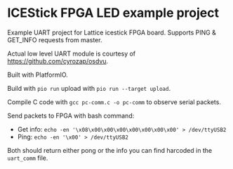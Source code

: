 # ICEStick FPGA LED example project

Example UART project for Lattice icestick FPGA board. Supports PING & GET_INFO requests from master.

Actual low level UART module is courtesy of https://github.com/cyrozap/osdvu.

Built with PlatformIO.

Build with `pio run` upload with `pio run --target upload`.

Compile C code with `gcc pc-comm.c -o pc-comm` to observe serial packets.

Send packets to FPGA with bash command:
  - Get info: `echo -en '\x08\x00\x00\x00\x00\x00\x00\x00' > /dev/ttyUSB2`
  - Ping: `echo -en '\x00' > /dev/ttyUSB2`

Both should return either pong or the info you can find harcoded in the `uart_comm` file.
